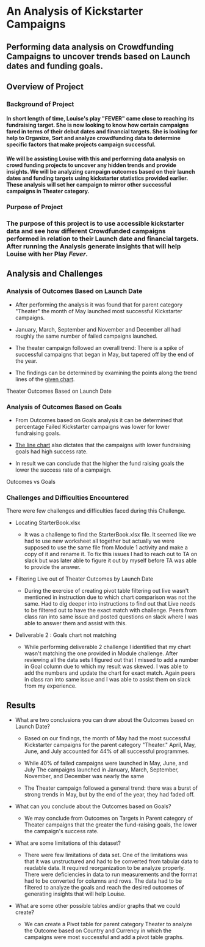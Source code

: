 
# An Analysis of Kickstarter Campaigns

  

## Performing data analysis on Crowdfunding Campaigns to uncover trends based on Launch dates and funding goals.

  

## Overview of Project

 ### Background of Project 

#### In short length of time, Louise's play "FEVER" came close to reaching its fundraising target. She is now looking to know how certain campaigns fared in terms of their debut dates and financial targets. She is looking for help to Organize, Sort and analyze crowdfunding data to determine specific factors that make projects campaign successful. 

#### We will be assisting Louise with this and performing data analysis on crowd funding projects to uncover any hidden trends and provide insights. We will be analyzing campaign outcomes based on their launch dates and funding targets using kickstarter statistics provided earlier. These analysis will set her campaign to mirror other successful campaigns in Theater category.

  

### Purpose of Project

  
### The purpose of this project is to use accessible kickstarter data and see how different Crowdfunded campaigns performed in relation to their Launch date and financial targets. After running the Analysis generate insights that will help Louise with her Play *Fever*. 

 ## Analysis and Challenges

  

### Analysis of Outcomes Based on Launch Date

  

* After performing the analysis it was found that for parent category "Theater" the month of May launched most successful Kickstarter campaigns.

  

* January, March, September and November and December all had roughly the same number of failed campaigns launched.

  

* The theater campaign followed an overall trend: There is a spike of successful campaigns that began in May, but tapered off by the end of the year.

  

* The findings can be determined by examining the points along the trend lines of the [given chart](https://github.com/awalindeep/Kickstarter-Analysis/blob/AwalinGHMAIN/Resources/Theater_Outcomes_vs_Launch.png).

  

Theater Outcomes Based on Launch Date

  

### Analysis of Outcomes Based on Goals

  

* From Outcomes based on Goals analysis it can be determined that percentage Failed Kickstarter campaigns was lower for lower fundraising goals.

  

* [The line chart](https://github.com/awalindeep/Kickstarter-Analysis/blob/AwalinGHMAIN/Resources/Outcomes_vs_Goals.png) also dictates that the campaigns with lower fundraising goals had high success rate.

  

* In result we can conclude that the higher the fund raising goals the lower the success rate of a campaign.

  

Outcomes vs Goals

  

  

### Challenges and Difficulties Encountered

There were few challenges and difficulties faced during this Challenge.

*   Locating StarterBook.xlsx
    * It was a challenge to find the StarterBook.xlsx file. It seemed like we had to use new worksheet all together but actually we were supposed to use the same file from Module 1 activity and make a copy of it and rename it. To fix this issues I had to reach out to TA on slack but was later able to figure it out by myself before TA was able to provide the answer.

* Filtering Live out of Theater Outcomes by Launch Date
    * During the exercise of creating pivot table filtering out live wasn't mentioned in instruction due to which chart comparison was not the same. Had to dig deeper into instructions to find out that Live needs to be filtered out to have the exact match with challenge. Peers from class ran into same issue and posted questions on slack where I was able to answer them and assist with this.

* Deliverable 2 : Goals chart not matching
    * While performing deliverable 2 challenge I identified that my chart wasn't matching the one provided in Module challenge. After reviewing all the data sets I figured out that I missed to add a number in Goal column due to which my result was skewed. I was able to add the numbers and update the chart for exact match. Again peers in class ran into same issue and I was able to assist them on slack from my experience. 
  

## Results

  

- What are two conclusions you can draw about the Outcomes based on Launch Date?

  

    - Based on our findings, the month of May had the most successful Kickstarter campaigns for the parent category "Theater." April, May, June, and July accounted for 44% of all successful programmes.
  

    - While 40% of failed campaigns were launched in May, June, and July The campaigns launched in January, March, September, November, and December was nearly the same

  

    -    The Theater campaign followed a general trend: there was a burst of strong trends in May, but by the end of the year, they had faded off.
  

- What can you conclude about the Outcomes based on Goals?

  

    - We may conclude from Outcomes on Targets in Parent category of Theater campaigns that the greater the fund-raising goals, the lower the campaign's success rate.

  

- What are some limitations of this dataset?

     * There were few limitations of data set. One of the limitations was that it was unstructured and had to be converted from tabular data to readable data. It required reorganization to be analyze properly. There were deficiencies in data to run measurements and the format had to be converted for columns and rows. The data had to be filtered to analyze the goals and reach the desired outcomes of generating insights that will help Louise.
     
- What are some other possible tables and/or graphs that we could create?
    * We can create a Pivot table for parent category Theater to analyze the Outcome based on Country and Currency in which the campaigns were most successful and add a pivot table graphs. 
